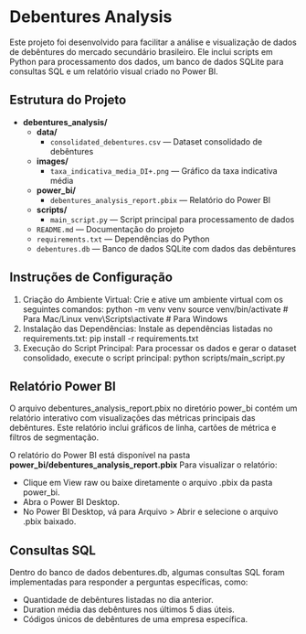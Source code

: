 # Debentures Analysis
Este projeto foi desenvolvido para facilitar a análise e visualização de dados de debêntures do mercado secundário brasileiro. Ele inclui scripts em Python para processamento dos dados, um banco de dados SQLite para consultas SQL e um relatório visual criado no Power BI.

## Estrutura do Projeto

- **debentures_analysis/**
  - **data/**
    - `consolidated_debentures.csv` — Dataset consolidado de debêntures
  - **images/**
    - `taxa_indicativa_media_DI+.png` — Gráfico da taxa indicativa média
  - **power_bi/**
    - `debentures_analysis_report.pbix` — Relatório do Power BI
  - **scripts/**
    - `main_script.py` — Script principal para processamento de dados
  - `README.md` — Documentação do projeto
  - `requirements.txt` — Dependências do Python
  - `debentures.db` — Banco de dados SQLite com dados das debêntures


## Instruções de Configuração
1. Criação do Ambiente Virtual: Crie e ative um ambiente virtual com os seguintes comandos:
   python -m venv venv
   source venv/bin/activate    # Para Mac/Linux
   venv\Scripts\activate       # Para Windows
2. Instalação das Dependências: Instale as dependências listadas no requirements.txt:
   pip install -r requirements.txt
3. Execução do Script Principal: Para processar os dados e gerar o dataset consolidado, execute o script principal:
   python scripts/main_script.py

## Relatório Power BI
O arquivo debentures_analysis_report.pbix no diretório power_bi contém um relatório interativo com visualizações das métricas principais das debêntures. Este relatório inclui gráficos de linha, cartões de métrica e filtros de segmentação.

O relatório do Power BI está disponível na pasta **power_bi/debentures_analysis_report.pbix**
Para visualizar o relatório:
- Clique em View raw ou baixe diretamente o arquivo .pbix da pasta power_bi.
- Abra o Power BI Desktop.
- No Power BI Desktop, vá para Arquivo > Abrir e selecione o arquivo .pbix baixado.

## Consultas SQL
Dentro do banco de dados debentures.db, algumas consultas SQL foram implementadas para responder a perguntas específicas, como:

- Quantidade de debêntures listadas no dia anterior.
- Duration média das debêntures nos últimos 5 dias úteis.
- Códigos únicos de debêntures de uma empresa específica.

